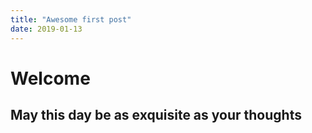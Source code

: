 ```yaml
---
title: "Awesome first post"
date: 2019-01-13
---
```

# Welcome
##  May this day be as exquisite as your thoughts
